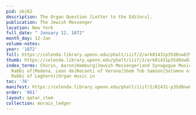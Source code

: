 ```yaml
---
pid: obj62
description: The Organ Question [Letter to the Editors].
publication: The Jewish Messenger
location: New York
full_date: " January 12, 1872"
month_day: 12-Jan
volume-notes:
year: '1872'
full: https://colenda.library.upenn.edu/phalt/iiif/2/ark81431p35d8nw83%2FSHA256E-s9030019--aa84ab711a45011043f4838ecbdbae703f4eb5f9013848d63f0d8e9f95a20afc.jpeg/full/3500,/0/default.jpg
thumb: https://colenda.library.upenn.edu/phalt/iiif/2/ark81431p35d8nw83%2FSHA256E-s9030019--aa84ab711a45011043f4838ecbdbae703f4eb5f9013848d63f0d8e9f95a20afc.jpeg/full/!200,200/0/default.jpg
index_terms: Chorin, Aaron|Hamburg|Jewish Messenger|and Synagogue Music|Leghorn, Chief
  Rabbi of|Modena, Leon de|Recanti of Verona|Shem Tob Samson|Solomon of Malach, (Chief
  Rabbi of Leghorn)|Organ music in
toc: '76'
manifest: https://colenda.library.upenn.edu/phalt/iiif/2/81431-p35d8nw83/manifest
order: '061'
layout: qatar_item
collection: morais_ledger
---
```

